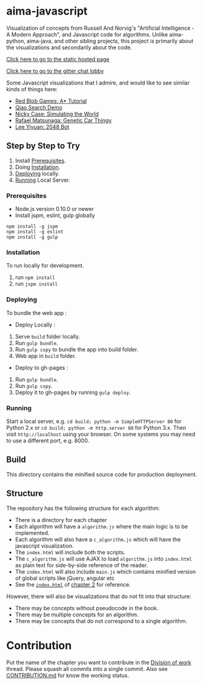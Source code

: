 # aima-javascript
Visualization of concepts from Russell And Norvig's "Artificial Intelligence - A Modern Approach", and Javascript code for algorithms. Unlike aima-python, aima-java, and other sibling projects, this project is primarily about the visualizations and secondarily about the code.

[Click here to go to the static hosted page](http://aimacode.github.io/aima-javascript/)

[Click here to go to the gitter chat lobby](https://gitter.im/aimacode/Lobby)

Some Javascript visualizations that I admire, and would like to see similar kinds of things here:
- [Red Blob Games: A* Tutorial](http://www.redblobgames.com/pathfinding/a-star/introduction.html)
- [Qiao Search Demo](https://qiao.github.io/PathFinding.js/visual/)
- [Nicky Case: Simulating the World](http://ncase.me/simulating/)
- [Rafael Matsunaga: Genetic Car Thingy](http://rednuht.org/genetic_cars_2/)
- [Lee Yiyuan: 2048 Bot](http://leeyiyuan.github.io/2048ai/)

## Step by Step to Try

1. Install [Prerequisites](#Prerequisites).
2. Doing [Installation](#Installation).
3. [Deploying](#Deploying) locally.
4. [Running](#Running) Local Server.

### Prerequisites

* Node.js version 0.10.0 or newer
* Install jspm, eslint, gulp globally

```
npm install -g jspm
npm install -g eslint
npm install -g gulp

```

### Installation

To run locally for development.

1. run `npm install`
2. run `jspm install`

### Deploying

To bundle the web app :

* Deploy Locally :
1. Serve `build` folder locally.
2. Run `gulp bundle`.
3. Run `gulp copy` to bundle the app into build folder.
4. Web app in `build` folder.

* Deploy to gh-pages :
1. Run `gulp bundle`.
2. Run `gulp copy`.
3. Deploy it to gh-pages by running `gulp deploy`.

### Running

Start a local server, e.g. `cd build; python -m SimpleHTTPServer 80` for Python 2.x or `cd build; python -m http.server 80` for Python 3.x. Then visit `http://localhost` using your browser. On some systems you may need to use a different port, e.g. 8000.

## Build

This directory contains the minified source code for production deployment.

## Structure

The repository has the following structure for each algorithm:

- There is a directory for each chapter
- Each algorithm will have a `algorithm.js` where the main logic is to be implemented.
- Each algorithm will also have a `c_algorithm.js` which will have the javascript visualization.
- The `index.html` will include both the scripts.
- The `c_algorithm.js` will use AJAX to load `algorithm.js` into `index.html` as plain text for side-by-side reference of the reader.  
- The `index.html` will also include `main.js` which contains minified version of global scripts like jQuery, angular etc
- See the [`index.html`](https://github.com/aimacode/aima-javascript/blob/master/2-Intelligent-Agents/index.html) of [chapter 2](http://ghost---shadow.github.io/aima-javascript/2-Intelligent-Agents/) for reference.

However, there will also be visualizations that do not fit into that structure:

- There may be concepts without pseudocode in the book.
- There may be multiple concepts for an algorithm.
- There may be concepts that do not correspond to a single algorithm.

# Contribution

Put the name of the chapter you want to contribute in the [Division of work](https://github.com/aimacode/aima-javascript/issues/27) thread. Please squash all commits into a single commit. Also see [CONTRIBUTION.md](CONTRIBUTION.md) for know the working status.
